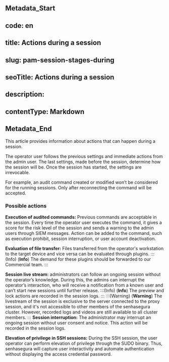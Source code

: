 ## Metadata_Start 
## code: en
## title: Actions during a session 
## slug: pam-session-stages-during 
## seoTitle: Actions during a session 
## description:  
## contentType: Markdown 
## Metadata_End
This article provides information about actions that can happen during a session.

The operator user follows the previous settings and immediate actions from the admin user. The last settings, made before the session, determine how the session will be.  Once the session has started, the settings are irrevocable.

For example, an audit command created or modified won’t be considered for the running sessions. Only after reconnecting the command will be accepted.

### Possible actions
**Execution of audited commands:** Previous commands are acceptable in the session. Every time the operator user executes the command, it gives a score for the risk level of the session and sends a warning to the admin users through SIEM messages. Action can be added to the command, such as execution prohibit, session interruption, or user account deactivation.

**Evaluation of file transfer:** Files transferred from the operator's workstation to the target device and vice versa can be evaluated through plugins. 
:::(Info) (**Info**)
The demand for these plugins should be forwarded to our Commercial team.
:::

**Session live stream:** administrators can follow an ongoing session without the operator’s knowledge. During this, the admins can interrupt the operator’s interaction, who will receive a notification from a known user and can’t start new sessions until further release.
:::(Info) (**Info**)
The preview and lock actions are recorded in the session logs.
:::
:::(Warning) (**Warning**)
The livestream of the session is exclusive to the server connected to the proxy session, and it's not accessible to other members of the senhasegura cluster. However, recorded logs and videos are still available to all cluster members.
:::
**Session interruption:** The administrator may interrupt an ongoing session without user consent and notice. This action will be recorded in the session logs.

**Elevation of privilege in SSH sessions:** During the SSH session, the user operator can perform elevation of privilege through the SUDO binary. Thus, senhasegura will capture user interactivity and automate authentication without displaying the access credential password.
